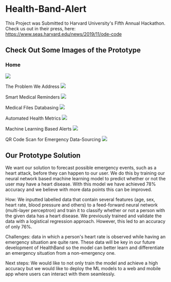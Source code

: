 # Health-Band-Alert
This Project was Submitted to Harvard University's Fifth Annual Hackathon. Check us out in their press, here:
https://www.seas.harvard.edu/news/2019/11/ode-code


## Check Out Some Images of the Prototype
### Home
<img src="https://github.com/rishabhstha/Smart-Medical-Alert/blob/master/HackHarvard_Images/1%20Home.png" />


The Problem We Address
<img src="https://github.com/rishabhstha/Smart-Medical-Alert/blob/master/HackHarvard_Images/2%20Problem.png" />

Smart Medical Reminders
<img src="https://github.com/rishabhstha/Smart-Medical-Alert/blob/master/HackHarvard_Images/3%20Smart%20Reminders.png" />

Medical Files Databasing
<img src="https://github.com/rishabhstha/Smart-Medical-Alert/blob/master/HackHarvard_Images/4%20Medical%20Files%20Database.png" />

Automated Health Metrics
<img src="https://github.com/rishabhstha/Smart-Medical-Alert/blob/master/HackHarvard_Images/5%20Health%20Metrics.png" />

Machine Learning Based Alerts
<img src="https://github.com/rishabhstha/Smart-Medical-Alert/blob/master/HackHarvard_Images/6%20ML%20Alerts.png" />

QR Code Scan for Emergency Data-Sourcing
<img src="https://github.com/rishabhstha/Smart-Medical-Alert/blob/master/HackHarvard_Images/7%20QR%20Code.png" />


## Our Prototype Solution
We want our solution to forecast possible emergency events, such as a heart attack, before they can happen to our user. We do this by training our neural network based machine learning model to predict whether or not the user may have a heart disease. With this model we have achieved 78% accuracy and we believe with more data points this can be improved. 

How: We inputted labelled data that contain several features (age, sex, heart rate, blood pressure and others) to a feed-forward neural network (multi-layer perceptron) and train it to classify whether or not a person with the given data has a heart disease. We previously trained and validate the data with a logistical regression approach. However, this led to an accuracy of only 76%. 

Challenges: data in which a person's heart rate is observed while having an emergency situation are quite rare. These data will be key in our future development of HealthBand so the model can better learn and differentiate an emergency situation from a non-emergency one.

Next steps: We would like to not only train the model and achieve a high accuracy but we would like to deploy the ML models to a web and mobile app where users can interact with them seamlessly.
